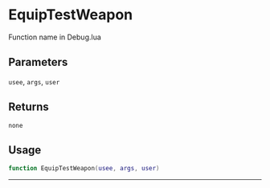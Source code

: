 # EquipTestWeapon
Function name in Debug.lua
## Parameters
`usee`, `args`, `user`
## Returns
`none`
## Usage
```lua
function EquipTestWeapon(usee, args, user)
```
---
